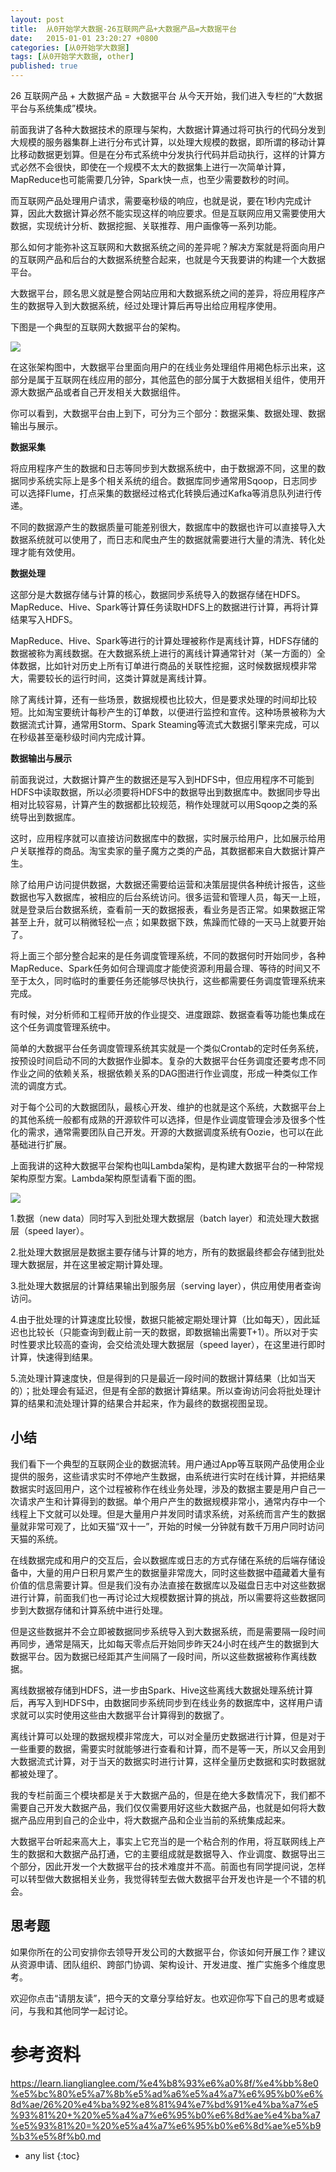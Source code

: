 ```yaml
---
layout: post
title:  从0开始学大数据-26互联网产品+大数据产品=大数据平台
date:   2015-01-01 23:20:27 +0800
categories: [从0开始学大数据]
tags: [从0开始学大数据, other]
published: true
---
```




26 互联网产品 + 大数据产品 = 大数据平台
从今天开始，我们进入专栏的“大数据平台与系统集成”模块。

前面我讲了各种大数据技术的原理与架构，大数据计算通过将可执行的代码分发到大规模的服务器集群上进行分布式计算，以处理大规模的数据，即所谓的移动计算比移动数据更划算。但是在分布式系统中分发执行代码并启动执行，这样的计算方式必然不会很快，即使在一个规模不太大的数据集上进行一次简单计算，MapReduce也可能需要几分钟，Spark快一点，也至少需要数秒的时间。

而互联网产品处理用户请求，需要毫秒级的响应，也就是说，要在1秒内完成计算，因此大数据计算必然不能实现这样的响应要求。但是互联网应用又需要使用大数据，实现统计分析、数据挖掘、关联推荐、用户画像等一系列功能。

那么如何才能弥补这互联网和大数据系统之间的差异呢？解决方案就是将面向用户的互联网产品和后台的大数据系统整合起来，也就是今天我要讲的构建一个大数据平台。

大数据平台，顾名思义就是整合网站应用和大数据系统之间的差异，将应用程序产生的数据导入到大数据系统，经过处理计算后再导出给应用程序使用。

下图是一个典型的互联网大数据平台的架构。

![](https://learn.lianglianglee.com/%e4%b8%93%e6%a0%8f/%e4%bb%8e0%e5%bc%80%e5%a7%8b%e5%ad%a6%e5%a4%a7%e6%95%b0%e6%8d%ae/assets/5ed71d1fd0b14d42b068b95aac735d19.jpg)

在这张架构图中，大数据平台里面向用户的在线业务处理组件用褐色标示出来，这部分是属于互联网在线应用的部分，其他蓝色的部分属于大数据相关组件，使用开源大数据产品或者自己开发相关大数据组件。

你可以看到，大数据平台由上到下，可分为三个部分：数据采集、数据处理、数据输出与展示。

**数据采集**

将应用程序产生的数据和日志等同步到大数据系统中，由于数据源不同，这里的数据同步系统实际上是多个相关系统的组合。数据库同步通常用Sqoop，日志同步可以选择Flume，打点采集的数据经过格式化转换后通过Kafka等消息队列进行传递。

不同的数据源产生的数据质量可能差别很大，数据库中的数据也许可以直接导入大数据系统就可以使用了，而日志和爬虫产生的数据就需要进行大量的清洗、转化处理才能有效使用。

**数据处理**

这部分是大数据存储与计算的核心，数据同步系统导入的数据存储在HDFS。MapReduce、Hive、Spark等计算任务读取HDFS上的数据进行计算，再将计算结果写入HDFS。

MapReduce、Hive、Spark等进行的计算处理被称作是离线计算，HDFS存储的数据被称为离线数据。在大数据系统上进行的离线计算通常针对（某一方面的）全体数据，比如针对历史上所有订单进行商品的关联性挖掘，这时候数据规模非常大，需要较长的运行时间，这类计算就是离线计算。

除了离线计算，还有一些场景，数据规模也比较大，但是要求处理的时间却比较短。比如淘宝要统计每秒产生的订单数，以便进行监控和宣传。这种场景被称为大数据流式计算，通常用Storm、Spark Steaming等流式大数据引擎来完成，可以在秒级甚至毫秒级时间内完成计算。

**数据输出与展示**

前面我说过，大数据计算产生的数据还是写入到HDFS中，但应用程序不可能到HDFS中读取数据，所以必须要将HDFS中的数据导出到数据库中。数据同步导出相对比较容易，计算产生的数据都比较规范，稍作处理就可以用Sqoop之类的系统导出到数据库。

这时，应用程序就可以直接访问数据库中的数据，实时展示给用户，比如展示给用户关联推荐的商品。淘宝卖家的量子魔方之类的产品，其数据都来自大数据计算产生。

除了给用户访问提供数据，大数据还需要给运营和决策层提供各种统计报告，这些数据也写入数据库，被相应的后台系统访问。很多运营和管理人员，每天一上班，就是登录后台数据系统，查看前一天的数据报表，看业务是否正常。如果数据正常甚至上升，就可以稍微轻松一点；如果数据下跌，焦躁而忙碌的一天马上就要开始了。

将上面三个部分整合起来的是任务调度管理系统，不同的数据何时开始同步，各种MapReduce、Spark任务如何合理调度才能使资源利用最合理、等待的时间又不至于太久，同时临时的重要任务还能够尽快执行，这些都需要任务调度管理系统来完成。

有时候，对分析师和工程师开放的作业提交、进度跟踪、数据查看等功能也集成在这个任务调度管理系统中。

简单的大数据平台任务调度管理系统其实就是一个类似Crontab的定时任务系统，按预设时间启动不同的大数据作业脚本。复杂的大数据平台任务调度还要考虑不同作业之间的依赖关系，根据依赖关系的DAG图进行作业调度，形成一种类似工作流的调度方式。

对于每个公司的大数据团队，最核心开发、维护的也就是这个系统，大数据平台上的其他系统一般都有成熟的开源软件可以选择，但是作业调度管理会涉及很多个性化的需求，通常需要团队自己开发。开源的大数据调度系统有Oozie，也可以在此基础进行扩展。

上面我讲的这种大数据平台架构也叫Lambda架构，是构建大数据平台的一种常规架构原型方案。Lambda架构原型请看下面的图。

![](https://learn.lianglianglee.com/%e4%b8%93%e6%a0%8f/%e4%bb%8e0%e5%bc%80%e5%a7%8b%e5%ad%a6%e5%a4%a7%e6%95%b0%e6%8d%ae/assets/0117074c42f04758b80f86a353c4b7ad.jpg)

1.数据（new data）同时写入到批处理大数据层（batch layer）和流处理大数据层（speed layer）。

2.批处理大数据层是数据主要存储与计算的地方，所有的数据最终都会存储到批处理大数据层，并在这里被定期计算处理。

3.批处理大数据层的计算结果输出到服务层（serving layer），供应用使用者查询访问。

4.由于批处理的计算速度比较慢，数据只能被定期处理计算（比如每天），因此延迟也比较长（只能查询到截止前一天的数据，即数据输出需要T+1）。所以对于实时性要求比较高的查询，会交给流处理大数据层（speed layer），在这里进行即时计算，快速得到结果。

5.流处理计算速度快，但是得到的只是最近一段时间的数据计算结果（比如当天的）；批处理会有延迟，但是有全部的数据计算结果。所以查询访问会将批处理计算的结果和流处理计算的结果合并起来，作为最终的数据视图呈现。

## 小结

我们看下一个典型的互联网企业的数据流转。用户通过App等互联网产品使用企业提供的服务，这些请求实时不停地产生数据，由系统进行实时在线计算，并把结果数据实时返回用户，这个过程被称作在线业务处理，涉及的数据主要是用户自己一次请求产生和计算得到的数据。单个用户产生的数据规模非常小，通常内存中一个线程上下文就可以处理。但是大量用户并发同时请求系统，对系统而言产生的数据量就非常可观了，比如天猫“双十一”，开始的时候一分钟就有数千万用户同时访问天猫的系统。

在线数据完成和用户的交互后，会以数据库或日志的方式存储在系统的后端存储设备中，大量的用户日积月累产生的数据量非常庞大，同时这些数据中蕴藏着大量有价值的信息需要计算。但是我们没有办法直接在数据库以及磁盘日志中对这些数据进行计算，前面我们也一再讨论过大规模数据计算的挑战，所以需要将这些数据同步到大数据存储和计算系统中进行处理。

但是这些数据并不会立即被数据同步系统导入到大数据系统，而是需要隔一段时间再同步，通常是隔天，比如每天零点后开始同步昨天24小时在线产生的数据到大数据平台。因为数据已经距其产生间隔了一段时间，所以这些数据被称作离线数据。

离线数据被存储到HDFS，进一步由Spark、Hive这些离线大数据处理系统计算后，再写入到HDFS中，由数据同步系统同步到在线业务的数据库中，这样用户请求就可以实时使用这些由大数据平台计算得到的数据了。

离线计算可以处理的数据规模非常庞大，可以对全量历史数据进行计算，但是对于一些重要的数据，需要实时就能够进行查看和计算，而不是等一天，所以又会用到大数据流式计算，对于当天的数据实时进行计算，这样全量历史数据和实时数据就都被处理了。

我的专栏前面三个模块都是关于大数据产品的，但是在绝大多数情况下，我们都不需要自己开发大数据产品，我们仅仅需要用好这些大数据产品，也就是如何将大数据产品应用到自己的企业中，将大数据产品和企业当前的系统集成起来。

大数据平台听起来高大上，事实上它充当的是一个粘合剂的作用，将互联网线上产生的数据和大数据产品打通，它的主要组成就是数据导入、作业调度、数据导出三个部分，因此开发一个大数据平台的技术难度并不高。前面也有同学提问说，怎样可以转型做大数据相关业务，我觉得转型去做大数据平台开发也许是一个不错的机会。

## 思考题

如果你所在的公司安排你去领导开发公司的大数据平台，你该如何开展工作？建议从资源申请、团队组织、跨部门协调、架构设计、开发进度、推广实施多个维度思考。

欢迎你点击“请朋友读”，把今天的文章分享给好友。也欢迎你写下自己的思考或疑问，与我和其他同学一起讨论。




# 参考资料

https://learn.lianglianglee.com/%e4%b8%93%e6%a0%8f/%e4%bb%8e0%e5%bc%80%e5%a7%8b%e5%ad%a6%e5%a4%a7%e6%95%b0%e6%8d%ae/26%20%e4%ba%92%e8%81%94%e7%bd%91%e4%ba%a7%e5%93%81%20+%20%e5%a4%a7%e6%95%b0%e6%8d%ae%e4%ba%a7%e5%93%81%20=%20%e5%a4%a7%e6%95%b0%e6%8d%ae%e5%b9%b3%e5%8f%b0.md

* any list
{:toc}
